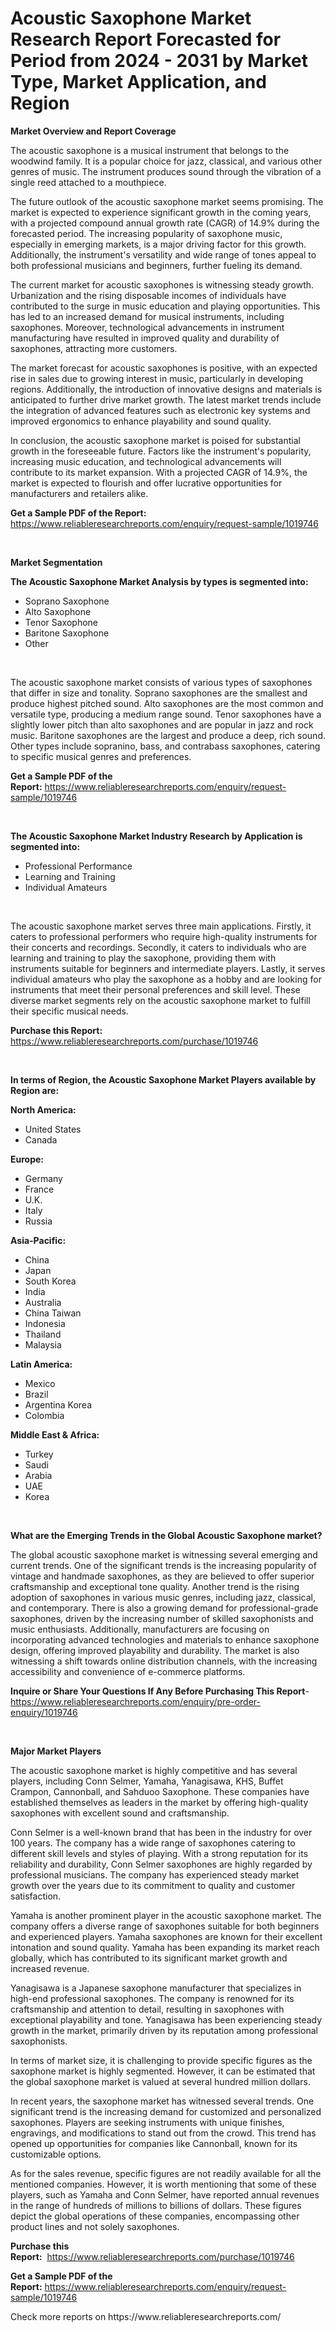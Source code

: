 <p><h1>Acoustic Saxophone Market Research Report Forecasted for Period from 2024 -  2031 by Market Type, Market Application, and Region</h1></p><p><strong>Market Overview and Report Coverage</strong></p>
<p><p>The acoustic saxophone is a musical instrument that belongs to the woodwind family. It is a popular choice for jazz, classical, and various other genres of music. The instrument produces sound through the vibration of a single reed attached to a mouthpiece.</p><p>The future outlook of the acoustic saxophone market seems promising. The market is expected to experience significant growth in the coming years, with a projected compound annual growth rate (CAGR) of 14.9% during the forecasted period. The increasing popularity of saxophone music, especially in emerging markets, is a major driving factor for this growth. Additionally, the instrument's versatility and wide range of tones appeal to both professional musicians and beginners, further fueling its demand.</p><p>The current market for acoustic saxophones is witnessing steady growth. Urbanization and the rising disposable incomes of individuals have contributed to the surge in music education and playing opportunities. This has led to an increased demand for musical instruments, including saxophones. Moreover, technological advancements in instrument manufacturing have resulted in improved quality and durability of saxophones, attracting more customers.</p><p>The market forecast for acoustic saxophones is positive, with an expected rise in sales due to growing interest in music, particularly in developing regions. Additionally, the introduction of innovative designs and materials is anticipated to further drive market growth. The latest market trends include the integration of advanced features such as electronic key systems and improved ergonomics to enhance playability and sound quality.</p><p>In conclusion, the acoustic saxophone market is poised for substantial growth in the foreseeable future. Factors like the instrument's popularity, increasing music education, and technological advancements will contribute to its market expansion. With a projected CAGR of 14.9%, the market is expected to flourish and offer lucrative opportunities for manufacturers and retailers alike.</p></p>
<p><strong>Get a Sample PDF of the Report:</strong> <a href="https://www.reliableresearchreports.com/enquiry/request-sample/1019746">https://www.reliableresearchreports.com/enquiry/request-sample/1019746</a></p>
<p>&nbsp;</p>
<p><strong>Market Segmentation</strong></p>
<p><strong>The Acoustic Saxophone Market Analysis by types is segmented into:</strong></p>
<p><ul><li>Soprano Saxophone</li><li>Alto Saxophone</li><li>Tenor Saxophone</li><li>Baritone Saxophone</li><li>Other</li></ul></p>
<p>&nbsp;</p>
<p><p>The acoustic saxophone market consists of various types of saxophones that differ in size and tonality. Soprano saxophones are the smallest and produce highest pitched sound. Alto saxophones are the most common and versatile type, producing a medium range sound. Tenor saxophones have a slightly lower pitch than alto saxophones and are popular in jazz and rock music. Baritone saxophones are the largest and produce a deep, rich sound. Other types include sopranino, bass, and contrabass saxophones, catering to specific musical genres and preferences.</p></p>
<p><strong>Get a Sample PDF of the Report:</strong>&nbsp;<a href="https://www.reliableresearchreports.com/enquiry/request-sample/1019746">https://www.reliableresearchreports.com/enquiry/request-sample/1019746</a></p>
<p>&nbsp;</p>
<p><strong>The Acoustic Saxophone Market Industry Research by Application is segmented into:</strong></p>
<p><ul><li>Professional Performance</li><li>Learning and Training</li><li>Individual Amateurs</li></ul></p>
<p>&nbsp;</p>
<p><p>The acoustic saxophone market serves three main applications. Firstly, it caters to professional performers who require high-quality instruments for their concerts and recordings. Secondly, it caters to individuals who are learning and training to play the saxophone, providing them with instruments suitable for beginners and intermediate players. Lastly, it serves individual amateurs who play the saxophone as a hobby and are looking for instruments that meet their personal preferences and skill level. These diverse market segments rely on the acoustic saxophone market to fulfill their specific musical needs.</p></p>
<p><strong>Purchase this Report:</strong>&nbsp; <a href="https://www.reliableresearchreports.com/purchase/1019746">https://www.reliableresearchreports.com/purchase/1019746</a></p>
<p>&nbsp;</p>
<p><strong>In terms of Region, the Acoustic Saxophone Market Players available by Region are:</strong></p>
<p>
    <p> <strong> North America: </strong>
        <ul>
            <li>United States</li>
            <li>Canada</li>
        </ul>
        </p> 
    <p> <strong> Europe: </strong>
        <ul>
            <li>Germany</li>
            <li>France</li>
            <li>U.K.</li>
            <li>Italy</li>
            <li>Russia</li>
        </ul>
        </p> 
    <p> <strong> Asia-Pacific: </strong>
        <ul>
            <li>China</li>
            <li>Japan</li>
            <li>South Korea</li>
            <li>India</li>
            <li>Australia</li>
            <li>China Taiwan</li>
            <li>Indonesia</li>
            <li>Thailand</li>
            <li>Malaysia</li>
        </ul>
        </p> 
    <p> <strong> Latin America: </strong>
        <ul>
            <li>Mexico</li>
            <li>Brazil</li>
            <li>Argentina Korea</li>
            <li>Colombia</li>
        </ul>
        </p> 
    <p> <strong> Middle East & Africa: </strong>
        <ul>
            <li>Turkey</li>
            <li>Saudi</li>
            <li>Arabia</li>
            <li>UAE</li>
            <li>Korea</li>
        </ul>
    </p>
    </p>
<p>&nbsp;</p>
<p><strong>What are the Emerging Trends in the Global Acoustic Saxophone market?</strong></p>
<p><p>The global acoustic saxophone market is witnessing several emerging and current trends. One of the significant trends is the increasing popularity of vintage and handmade saxophones, as they are believed to offer superior craftsmanship and exceptional tone quality. Another trend is the rising adoption of saxophones in various music genres, including jazz, classical, and contemporary. There is also a growing demand for professional-grade saxophones, driven by the increasing number of skilled saxophonists and music enthusiasts. Additionally, manufacturers are focusing on incorporating advanced technologies and materials to enhance saxophone design, offering improved playability and durability. The market is also witnessing a shift towards online distribution channels, with the increasing accessibility and convenience of e-commerce platforms.</p></p>
<p><strong>Inquire or Share Your Questions If Any Before Purchasing This Report</strong>- <a href="https://www.reliableresearchreports.com/enquiry/pre-order-enquiry/1019746">https://www.reliableresearchreports.com/enquiry/pre-order-enquiry/1019746</a></p>
<p>&nbsp;</p>
<p><strong>Major Market Players</strong></p>
<p><p>The acoustic saxophone market is highly competitive and has several players, including Conn Selmer, Yamaha, Yanagisawa, KHS, Buffet Crampon, Cannonball, and Sahduoo Saxophone. These companies have established themselves as leaders in the market by offering high-quality saxophones with excellent sound and craftsmanship.</p><p>Conn Selmer is a well-known brand that has been in the industry for over 100 years. The company has a wide range of saxophones catering to different skill levels and styles of playing. With a strong reputation for its reliability and durability, Conn Selmer saxophones are highly regarded by professional musicians. The company has experienced steady market growth over the years due to its commitment to quality and customer satisfaction.</p><p>Yamaha is another prominent player in the acoustic saxophone market. The company offers a diverse range of saxophones suitable for both beginners and experienced players. Yamaha saxophones are known for their excellent intonation and sound quality. Yamaha has been expanding its market reach globally, which has contributed to its significant market growth and increased revenue.</p><p>Yanagisawa is a Japanese saxophone manufacturer that specializes in high-end professional saxophones. The company is renowned for its craftsmanship and attention to detail, resulting in saxophones with exceptional playability and tone. Yanagisawa has been experiencing steady growth in the market, primarily driven by its reputation among professional saxophonists.</p><p>In terms of market size, it is challenging to provide specific figures as the saxophone market is highly segmented. However, it can be estimated that the global saxophone market is valued at several hundred million dollars.</p><p>In recent years, the saxophone market has witnessed several trends. One significant trend is the increasing demand for customized and personalized saxophones. Players are seeking instruments with unique finishes, engravings, and modifications to stand out from the crowd. This trend has opened up opportunities for companies like Cannonball, known for its customizable options.</p><p>As for the sales revenue, specific figures are not readily available for all the mentioned companies. However, it is worth mentioning that some of these players, such as Yamaha and Conn Selmer, have reported annual revenues in the range of hundreds of millions to billions of dollars. These figures depict the global operations of these companies, encompassing other product lines and not solely saxophones.</p></p>
<p><strong>Purchase this Report:</strong>&nbsp;&nbsp;<a href="https://www.reliableresearchreports.com/purchase/1019746">https://www.reliableresearchreports.com/purchase/1019746</a></p>
<p></p>
<p><strong>Get a Sample PDF of the Report:</strong>&nbsp;<a href="https://www.reliableresearchreports.com/enquiry/request-sample/1019746">https://www.reliableresearchreports.com/enquiry/request-sample/1019746</a></p>
<p>Check more reports on https://www.reliableresearchreports.com/</p>